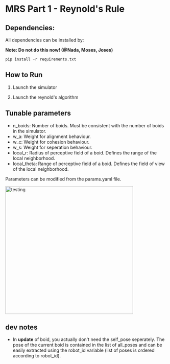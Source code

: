 ﻿# MRS Part 1 - Reynold's Rule

## Dependencies:

All dependencies can be installed by:

**Note: Do not do this now! (@Nada, Moses, Joses)**

```
pip install -r requirements.txt
```

## How to Run

1. Launch the simulator

2. Launch the reynold's algorithm

## Tunable parameters

- n_boids: Number of boids. Must be consistent with the number of boids in the simulator.
- w_a: Weight for alignment behaviour.
- w_c: Weight for cohesion behaviour.
- w_s: Weight for seperation behaviour.
- local_r: Radius of perceptive field of a boid. Defines the range of the local neighborhood.
- local_theta: Range of perceptive field of a boid. Defines the field of view of the local neighborhood.

Parameters can be modified from the params.yaml file.

<img src="media/set4_vis/d1.png" alt="testing" height="400" width="400">

## dev notes

- In **update** of boid, you actually don't need the self_pose seperately. The pose of the current boid is contained in the list of all_poses and can be easily extracted using the robot_id variable (list of poses is ordered according to robot_id).

